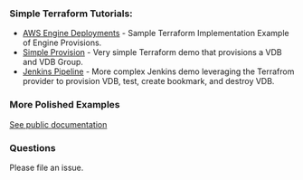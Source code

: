 ### Simple Terraform Tutorials:

- [AWS Engine Deployments](https://github.com/delphix/terraform-external/tree/main) - Sample Terraform Implementation Example of Engine Provisions.
- [Simple Provision](./simple-provision) - Very simple Terraform demo that provisions a VDB and VDB Group.
- [Jenkins Pipeline](./jenkins-pipeline) - More complex Jenkins demo leveraging the Terrafrom provider to provision VDB, test, create bookmark, and destroy VDB.

### More Polished Examples
[See public documentation](https://registry.terraform.io/providers/delphix-integrations/delphix/latest/docs/guides/provider_guide)

### Questions
Please file an issue.